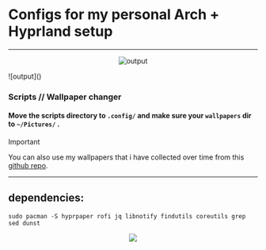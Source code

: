 # Configs for my personal Arch + Hyprland setup

---
<p align="center">
  <img src="https://github.com/user-attachments/assets/7e7273c7-8a08-47dc-bd65-22c624e15847" alt="output" />
</p>
![output]()



### Scripts // Wallpaper changer

#### Move the scripts directory to `.config/` and make sure your `wallpapers` dir to `~/Pictures/` .

> [!IMPORTANT]
> You can also use my wallpapers that i have collected over time from this [github repo](https://github.com/ryu-ryuk/wallpapers).

---

## dependencies:

```
sudo pacman -S hyprpaper rofi jq libnotify findutils coreutils grep sed dunst
```

<p align="center">
	<img src="https://raw.githubusercontent.com/catppuccin/catppuccin/main/assets/footers/gray0_ctp_on_line.svg?sanitize=true" />
</p>
